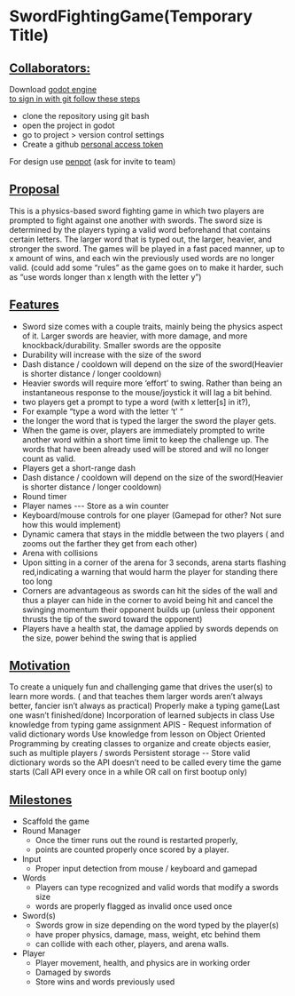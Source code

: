 
# SwordFightingGame(Temporary Title)

## <ins>**Collaborators:**</ins>
Download [godot engine](https://godotengine.org/download/windows/)  
<ins>to sign in with git follow these steps</ins>
* clone the repository using git bash
* open the project in godot
* go to project > version control settings
* Create a github [personal access token](https://docs.github.com/en/authentication/keeping-your-account-and-data-secure/managing-your-personal-access-tokens)
  
For design use [penpot](https://penpot.app/design/layout)  (ask for invite to team)




## <ins>Proposal</ins>
This is a physics-based sword fighting game in which two players are prompted to fight against one another with swords. The sword size is determined by the players typing a valid word beforehand that contains certain letters. The larger word that is typed out, the larger, heavier, and stronger the sword. The games will be played in a fast paced manner, up to x amount of wins, and each win the previously used words are no longer valid. (could add some “rules” as the game goes on to make it harder, such as “use words longer than x length with the letter y”)



## <ins>Features</ins>
* Sword size comes with a couple traits, mainly being the physics aspect of it. Larger swords are heavier, with more damage, and more knockback/durability. Smaller swords are the opposite
* Durability will increase with the size of the sword
* Dash distance / cooldown will depend on the size of the sword(Heavier is shorter distance / longer cooldown)
* Heavier swords will require more ‘effort’ to swing. Rather than being an instantaneous response to the mouse/joystick it will lag a bit behind.
* two players get a prompt to type a word (with x letter[s] in it?), 
* For example “type a word with the letter ‘t’ “
* the longer the word that is typed the larger the sword the player gets. 
* When the game is over, players are immediately prompted to write another word within a short time limit to keep the challenge up. The words that have been already used will be stored and will no longer count as valid.
* Players get a short-range dash
* Dash distance / cooldown will depend on the size of the sword(Heavier is shorter distance / longer cooldown)
* Round timer
* Player names  --- Store as a win counter
* Keyboard/mouse controls for one player (Gamepad for other? Not sure how this would implement)
* Dynamic camera that stays in the middle between the two players ( and zooms out the farther they get from each other)
* Arena with collisions
* Upon sitting in a corner of the arena for 3 seconds, arena starts flashing red,indicating a warning that would harm the player for standing there too long
* Corners are advantageous as swords can hit the sides of the wall and thus a player can hide in the corner to avoid being hit and cancel the swinging momentum their opponent builds up (unless their opponent thrusts the tip of the sword toward the opponent)
* Players have a health stat, the damage applied by swords depends on the size, power behind the swing that is applied


## <ins>Motivation</ins>
To create a uniquely fun and challenging game that drives the user(s) to learn more words. ( and that teaches them larger words aren’t always better, fancier isn’t always as practical) 
Properly make a typing game(Last one wasn’t finished/done)
Incorporation of learned subjects in class
Use knowledge from typing game assignment
APIS - Request information of valid dictionary words
Use knowledge from lesson on Object Oriented Programming by creating classes to organize and create objects easier, such as multiple players / swords
Persistent storage -- Store valid dictionary words so the API doesn’t need to be called every time the game starts (Call API every once in a while OR call on first bootup only)

## <ins>Milestones</ins>

* Scaffold the game
* Round Manager
  * Once the timer runs out the round is restarted properly,
  * points are counted properly once scored by a player.
* Input
  * Proper input detection from mouse / keyboard and gamepad
* Words
  * Players can type recognized and valid words that modify a swords size
  * words are properly flagged as invalid once used once
* Sword(s)
  * Swords grow in size depending on the word typed by the player(s) 
  * have proper physics, damage, mass, weight, etc behind them 
  * can collide with each other, players, and arena walls.
* Player
  * Player movement, health, and physics are in working order
  * Damaged by swords 
  * Store wins and words previously used






